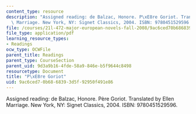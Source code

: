 ```yaml
---
content_type: resource
description: "Assigned reading: de Balzac, Honore. P\xE8re Goriot. Translated by Ellen\
  \ Marriage. New York, NY: Signet Classics, 2004. ISBN: 9780451529596. "
file: /courses/21l-472-major-european-novels-fall-2008/9ac6ced70b6868393d5f92950f491e86_pere_goriot.pdf
file_type: application/pdf
learning_resource_types:
- Readings
ocw_type: OCWFile
parent_title: Readings
parent_type: CourseSection
parent_uid: 9d3a9b16-4fde-58a9-846e-b5f9644c8498
resourcetype: Document
title: "P\xE8re Goriot"
uid: 9ac6ced7-0b68-6839-3d5f-92950f491e86
---
```

Assigned reading: de Balzac, Honore. Père Goriot. Translated by Ellen Marriage. New York, NY: Signet Classics, 2004. ISBN: 9780451529596. 

